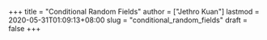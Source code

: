 +++
title = "Conditional Random Fields"
author = ["Jethro Kuan"]
lastmod = 2020-05-31T01:09:13+08:00
slug = "conditional_random_fields"
draft = false
+++

